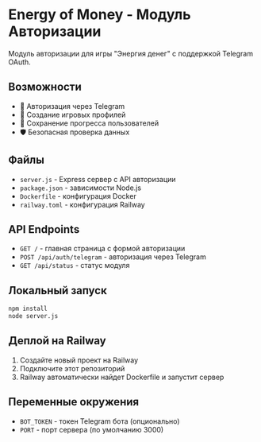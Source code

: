 # Energy of Money - Модуль Авторизации

Модуль авторизации для игры "Энергия денег" с поддержкой Telegram OAuth.

## Возможности

- 🔐 Авторизация через Telegram
- 👤 Создание игровых профилей
- 💾 Сохранение прогресса пользователей
- 🛡️ Безопасная проверка данных

## Файлы

- `server.js` - Express сервер с API авторизации
- `package.json` - зависимости Node.js
- `Dockerfile` - конфигурация Docker
- `railway.toml` - конфигурация Railway

## API Endpoints

- `GET /` - главная страница с формой авторизации
- `POST /api/auth/telegram` - авторизация через Telegram
- `GET /api/status` - статус модуля

## Локальный запуск

```bash
npm install
node server.js
```

## Деплой на Railway

1. Создайте новый проект на Railway
2. Подключите этот репозиторий
3. Railway автоматически найдет Dockerfile и запустит сервер

## Переменные окружения

- `BOT_TOKEN` - токен Telegram бота (опционально)
- `PORT` - порт сервера (по умолчанию 3000)
